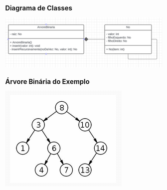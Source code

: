 ## Diagrama de Classes
<img src="documentation/images/diagramaDeClasses.png">


## Árvore Binária do Exemplo
<img src="documentation/images/arvoreBinariaExemplo.png">

